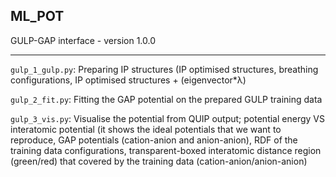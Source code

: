 ## ML_POT
GULP-GAP interface - version 1.0.0
* * *
```gulp_1_gulp.py```: Preparing IP structures (IP optimised structures, breathing configurations, IP optimised structures + (eigenvector*λ)

```gulp_2_fit.py```: Fitting the GAP potential on the prepared GULP training data

```gulp_3_vis.py```: Visualise the potential from QUIP output; potential energy VS interatomic potential
(it shows the ideal potentials that we want to reproduce, GAP potentials (cation-anion and anion-anion), RDF of the training data configurations, transparent-boxed interatomic distance region (green/red) that covered by the training data (cation-anion/anion-anion) 
